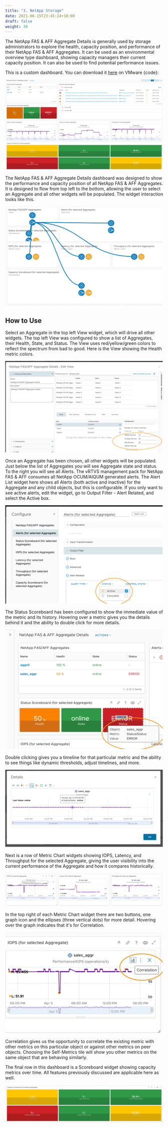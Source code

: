 ```yaml
---
title: "3. NetApp Storage"
date: 2021-06-15T23:45:24+10:00
draft: false
weight: 30
---
```


The NetApp FAS & AFF Aggregate Details is generally used by storage administrators to explore the health, capacity position, and performance of their NetApp FAS & AFF Aggregates. It can be used as an environmental overview type dashboard, showing capacity managers their current capacity position. It can also be used to find potential performance issues.

This is a custom dashboard. You can download it [here](https://code.vmware.com/samples/7582/netapp-fas-and-aff-aggregate-details-dashboard) on VMware {code}:

![](3.8.3-fig-1.png)
 
The NetApp FAS & AFF Aggregate Details dashboard was designed to show the performance and capacity position of all NetApp FAS & AFF Aggregates. It is designed to flow from top left to the bottom, allowing the user to select an Aggregate and all other widgets will be populated. The widget interaction looks like this.

![](3.8.3-fig-2.png)
 
## How to Use

Select an Aggregate in the top left View widget, which will drive all other widgets. The top left View was configured to show a list of Aggregates, their Health, State, and Status. The View uses red/yellow/green colors to reflect the spectrum from bad to good. Here is the View showing the Health metric colors.

![](3.8.3-fig-3.png)

Once an Aggregate has been chosen, all other widgets will be populated. Just below the list of Aggregates you will see Aggregate state and status. To the right you will see all Alerts. The vRTVS management pack for NetApp FAS & AFF consumes all NetApp OCUM/AIQUM generated alerts. The Alert List widget here shows all Alerts (both active and inactive) for the Aggregate and any child objects, but this is configurable. If you only want to see active alerts, edit the widget, go to Output Filter - Alert Related, and select the Active box.

![](3.8.3-fig-4.png)
 
The Status Scoreboard has been configured to show the immediate value of the metric and its history. Hovering over a metric gives you the details behind it and the ability to double click for more details.

![](3.8.3-fig-5.png)
 
Double clicking gives you a timeline for that particular metric and the ability to see things like dynamic thresholds, adjust timelines, and more. 

![](3.8.3-fig-6.png)
 
Next is a row of Metric Chart widgets showing IOPS, Latency, and Throughput for the selected Aggregate, giving the user visibility into the current performance of the Aggregate and how it compares historically.

![](3.8.3-fig-7.png)
 
In the top right of each Metric Chart widget there are two buttons, one graph icon and the ellipses (three vertical dots) for more detail. Hovering over the graph indicates that it's for Correlation.

![](3.8.3-fig-8.png)
 
Correlation gives us the opportunity to correlate the existing metric with other metrics on this particular object or against other metrics on peer objects. Choosing the Self-Metrics tile will show you other metrics on the same object that are behaving similarly.

The final row in this dashboard is a Scoreboard widget showing capacity metrics over time. All features previously discussed are applicable here as well.
 
![](3.8.3-fig-9.png)